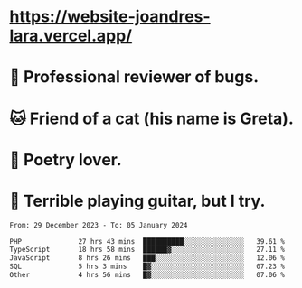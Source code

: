 # https://website-joandres-lara.vercel.app/
# 🐛 Professional reviewer of bugs.
# 🐱 Friend of a cat (his name is Greta).
# 📜 Poetry lover.
# 🎸 Terrible playing guitar, but I try.

<!--START_SECTION:waka-->

```txt
From: 29 December 2023 - To: 05 January 2024

PHP              27 hrs 43 mins  ██████████░░░░░░░░░░░░░░░   39.61 %
TypeScript       18 hrs 58 mins  ██████▓░░░░░░░░░░░░░░░░░░   27.11 %
JavaScript       8 hrs 26 mins   ███░░░░░░░░░░░░░░░░░░░░░░   12.06 %
SQL              5 hrs 3 mins    █▓░░░░░░░░░░░░░░░░░░░░░░░   07.23 %
Other            4 hrs 56 mins   █▓░░░░░░░░░░░░░░░░░░░░░░░   07.06 %
```

<!--END_SECTION:waka-->
